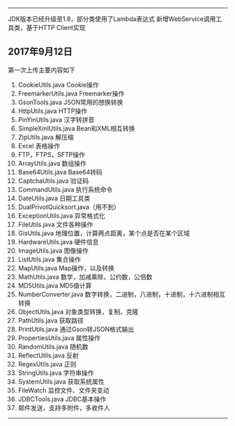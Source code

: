 ----------
JDK版本已经升级至1.8，部分类使用了Lambda表达式
新增WebService调用工具类，基于HTTP Client实现

2017年9月12日
----------
第一次上传主要内容如下

 1. CookieUtils.java Cookie操作
 2. FreemarkerUtils.java Freemarker操作
 3. GsonTools.java JSON常用的想换转换
 4. HttpUtils.java HTTP操作
 5. PinYinUtils.java 汉字转拼音
 6. SimpleXmlUtils.java Bean和XML相互转换
 7. ZipUtils.java	解压缩
 7. Excel 表格操作
 8. FTP，FTPS，SFTP操作
 9. ArrayUtils.java 数组操作
 10. Base64Utils.java Base64转码
 11. CaptchaUtils.java 验证码
 12. CommandUtils.java 执行系统命令
 13. DateUtils.java 日期工具类
 14. DualPrivotQuicksort.java（用不到）
 15. ExceptionUtils.java 异常格式化
 16. FileUtils.java 文件各种操作
 17. GisUtils.java 地理位置，计算两点距离，某个点是否在某个区域
 18. HardwareUtils.java 硬件信息
 19. ImageUtils.java 图像操作
 20. ListUtils.java 集合操作
 21. MapUtils.java Map操作，以及转换
 22. MathUtils.java 数学，加减乘除，公约数，公倍数
 23. MD5Utils.java MD5值计算
 24. NumberConverter.java 数字转换，二进制，八进制，十进制，十六进制相互转换
 26. ObjectUtils.java 对象类型转换，复制，克隆
 27. PathUtils.java 获取路径
 28. PrintUtils.java 通过Gson转JSON格式输出
 29. PropertiesUtils.java 属性操作
 30. RandomUtils.java 随机数
 31. ReflectUtils.java 反射
 32. RegexUtils.java 正则
 33. StringUtils.java 字符串操作
 34. SystemUtils.java 获取系统属性
 35. FileWatch 监控文件、文件夹变动
 36. JDBCTools.java JDBC基本操作
 37. 邮件发送，支持多附件，多收件人
----------
